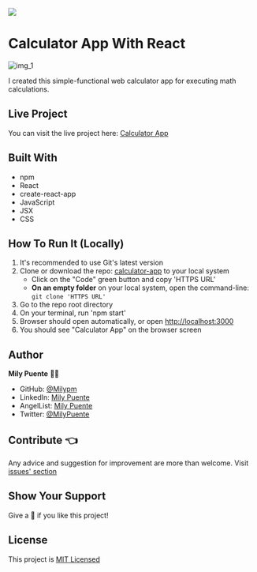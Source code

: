 ![](https://img.shields.io/badge/Microverse-blueviolet)
# Calculator App With React

![img_1](https://user-images.githubusercontent.com/54684961/126818315-2ed6d060-90c8-4697-8fad-054f87938bc7.png)

I created this simple-functional web calculator app for executing math calculations.

## Live Project
You can visit the live project here: [Calculator App](https://calculator-app-0707.herokuapp.com/)

## Built With
- npm
- React
- create-react-app
- JavaScript
- JSX
- CSS

## How To Run It (Locally)
1. It's recommended to use Git's latest version
2. Clone or download the repo: [calculator-app](https://github.com/Milypm/calculator-app) to your local system
    - Click on the "Code" green button and copy 'HTTPS URL'
    - **On an empty folder** on your local system, open the command-line: `git clone 'HTTPS URL'`
3. Go to the repo root directory
4. On your terminal, run 'npm start'
5. Browser should open automatically, or open [http://localhost:3000](http://localhost:3000)
6. You should see "Calculator App" on the browser screen

## Author
**Mily Puente** :woman_technologist:
- GitHub: [@Milypm](https://github.com/Milypm)
- LinkedIn: [Mily Puente](https://www.linkedin.com/in/milypuentem/)
- AngelList: [Mily Puente](https://angel.co/u/mily-puente)
- Twitter: [@MilyPuente](https://twitter.com/MilyPuente)
 
## Contribute :point_left:
Any advice and suggestion for improvement are more than welcome.
Visit [issues' section](https://github.com/Milypm/calculator-app/issues)

## Show Your Support
Give a :star2: if you like this project!

## License
This project is [MIT Licensed](https://github.com/Milypm/calculator-app/blob/milestone-one/LICENSE)
